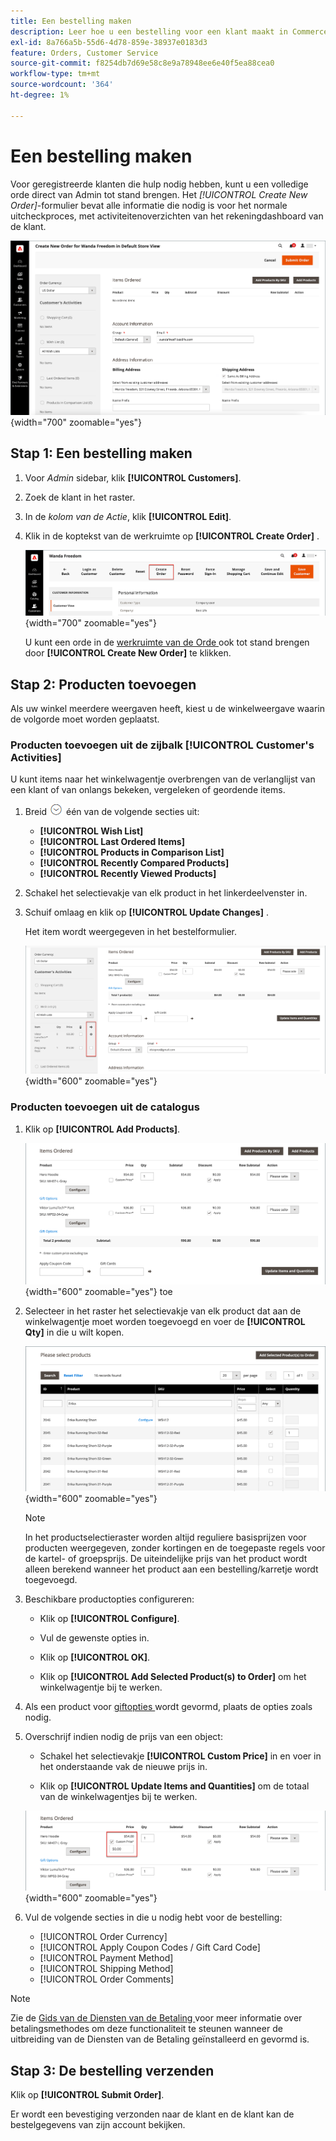 ```yaml
---
title: Een bestelling maken
description: Leer hoe u een bestelling voor een klant maakt in Commerce Admin.
exl-id: 8a766a5b-55d6-4d78-859e-38937e0183d3
feature: Orders, Customer Service
source-git-commit: f8254db7d69e58c8e9a78948ee6e40f5ea88cea0
workflow-type: tm+mt
source-wordcount: '364'
ht-degree: 1%

---
```


# Een bestelling maken

Voor geregistreerde klanten die hulp nodig hebben, kunt u een volledige orde direct van Admin tot stand brengen. Het _[!UICONTROL Create New Order]_-formulier bevat alle informatie die nodig is voor het normale uitcheckproces, met activiteitenoverzichten van het rekeningdashboard van de klant.

![ creeer een orde voor een klant ](./assets/create-new-order.png){width="700" zoomable="yes"}

## Stap 1: Een bestelling maken

1. Voor _Admin_ sidebar, klik **[!UICONTROL Customers]**.

1. Zoek de klant in het raster.

1. In de _kolom van de Actie_, klik **[!UICONTROL Edit]**.

1. Klik in de koptekst van de werkruimte op **[!UICONTROL Create Order]** .

   ![ de kopbal van Workspace ](./assets/order-create-buttons.png){width="700" zoomable="yes"}

   U kunt een orde in de [ werkruimte van de Orde ](orders.md#orders-workspace) ook tot stand brengen door **[!UICONTROL Create New Order]** te klikken.

## Stap 2: Producten toevoegen

Als uw winkel meerdere weergaven heeft, kiest u de winkelweergave waarin de volgorde moet worden geplaatst.

### Producten toevoegen uit de zijbalk [!UICONTROL Customer's Activities]

U kunt items naar het winkelwagentje overbrengen van de verlanglijst van een klant of van onlangs bekeken, vergeleken of geordende items.

1. Breid ![ selecteur van de Uitbreiding ](../assets/icon-display-expand.png) één van de volgende secties uit:

   - **[!UICONTROL Wish List]**
   - **[!UICONTROL Last Ordered Items]**
   - **[!UICONTROL Products in Comparison List]**
   - **[!UICONTROL Recently Compared Products]**
   - **[!UICONTROL Recently Viewed Products]**

1. Schakel het selectievakje van elk product in het linkerdeelvenster in.

1. Schuif omlaag en klik op **[!UICONTROL Update Changes]** .

   Het item wordt weergegeven in het bestelformulier.

   ![ toevoegen aan Kar ](./assets/create-order-add-wishlist.png){width="600" zoomable="yes"}

### Producten toevoegen uit de catalogus

1. Klik op **[!UICONTROL Add Products]**.

   ![ voeg Producten ](./assets/account-add-wishlist-product.png){width="600" zoomable="yes"} toe

1. Selecteer in het raster het selectievakje van elk product dat aan de winkelwagentje moet worden toegevoegd en voer de **[!UICONTROL Qty]** in die u wilt kopen.

   ![ Uitgezochte Producten ](./assets/create-order-from-catalog.png){width="600" zoomable="yes"}

   >[!NOTE]
   >
   >In het productselectieraster worden altijd reguliere basisprijzen voor producten weergegeven, zonder kortingen en de toegepaste regels voor de kartel- of groepsprijs. De uiteindelijke prijs van het product wordt alleen berekend wanneer het product aan een bestelling/karretje wordt toegevoegd.

1. Beschikbare productopties configureren:

   - Klik op **[!UICONTROL Configure]**.

   - Vul de gewenste opties in.

   - Klik op **[!UICONTROL OK]**.

   - Klik op **[!UICONTROL Add Selected Product(s) to Order]** om het winkelwagentje bij te werken.

1. Als een product voor [ giftopties ](../catalog/product-gift-options.md) wordt gevormd, plaats de opties zoals nodig.

1. Overschrijf indien nodig de prijs van een object:

   - Schakel het selectievakje **[!UICONTROL Custom Price]** in en voer in het onderstaande vak de nieuwe prijs in.

   - Klik op **[!UICONTROL Update Items and Quantities]** om de totaal van de winkelwagentjes bij te werken.

   ![ Aangepaste Prijs ](./assets/create-order-custom-price.png){width="600" zoomable="yes"}

1. Vul de volgende secties in die u nodig hebt voor de bestelling:

   - [!UICONTROL Order Currency]
   - [!UICONTROL Apply Coupon Codes / Gift Card Code]
   - [!UICONTROL Payment Method]
   - [!UICONTROL Shipping Method]
   - [!UICONTROL Order Comments]

>[!NOTE]
>
>Zie de [ Gids van de Diensten van de Betaling ](https://experienceleague.adobe.com/en/docs/commerce-merchant-services/payment-services/guide-overview) voor meer informatie over betalingsmethodes om deze functionaliteit te steunen wanneer de uitbreiding van de Diensten van de Betaling geïnstalleerd en gevormd is.

## Stap 3: De bestelling verzenden

Klik op **[!UICONTROL Submit Order]**.

Er wordt een bevestiging verzonden naar de klant en de klant kan de bestelgegevens van zijn account bekijken.
